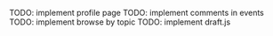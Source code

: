 TODO: implement profile page
TODO: implement comments in events
TODO: implement browse by topic
TODO: implement draft.js
